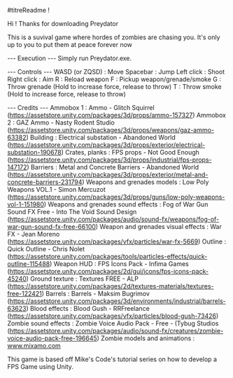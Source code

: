 #titreReadme !

Hi ! Thanks for downloading Preydator

This is a suvival game where hordes of zombies are chasing you. It's only up to you to put them at peace forever now

--- Execution ---
Simply run Preydator.exe.

--- Controls ---
WASD (or ZQSD) : Move
Spacebar       : Jump
Left click     : Shoot
Right click    : Aim
R              : Reload weapon
F              : Pickup weapon/grenade/smoke
G              : Throw grenade (Hold to increase force, release to throw)
T              : Throw smoke (Hold to increase force, release to throw)

--- Credits ---
Ammobox 1 : Ammo - Glitch Squirrel (https://assetstore.unity.com/packages/3d/props/ammo-157327)
Ammobox 2 : GAZ Ammo - Nasty Rodent Studio (https://assetstore.unity.com/packages/3d/props/weapons/gaz-ammo-63382)
Building : Electrical substation - Abandoned World (https://assetstore.unity.com/packages/3d/props/exterior/electrical-substation-190678)
Crates, planks : FPS props - Not Good Enough (https://assetstore.unity.com/packages/3d/props/industrial/fps-props-147172)
Barriers : Metal and Concrete Barriers - Abandoned World (https://assetstore.unity.com/packages/3d/props/exterior/metal-and-concrete-barriers-231794)
Weapons and grenades models : Low Poly Weapons VOL.1 - Simon Mercuzot (https://assetstore.unity.com/packages/3d/props/guns/low-poly-weapons-vol-1-151980)
Weapons and grenades sound effects : Fog of War Gun Sound FX Free - Into The Void Sound Design (https://assetstore.unity.com/packages/audio/sound-fx/weapons/fog-of-war-gun-sound-fx-free-66100)
Weapon and grenades visual effects : War FX - Jean Moreno (https://assetstore.unity.com/packages/vfx/particles/war-fx-5669)
Outline : Quick Outline - Chris Nolet (https://assetstore.unity.com/packages/tools/particles-effects/quick-outline-115488)
Weapon HUD : FPS Icons Pack - Infima Games (https://assetstore.unity.com/packages/2d/gui/icons/fps-icons-pack-45240)
Ground texture : Textures FREE - ALP (https://assetstore.unity.com/packages/2d/textures-materials/textures-free-122421)
Barrels : Barrels - Maksim Bugrimov (https://assetstore.unity.com/packages/3d/environments/industrial/barrels-63623)
Blood effects : Blood Gush - RRFreelance (https://assetstore.unity.com/packages/vfx/particles/blood-gush-73426)
Zombie sound effects : Zombie Voice Audio Pack - Free - (Tybug Studios (https://assetstore.unity.com/packages/audio/sound-fx/creatures/zombie-voice-audio-pack-free-196645)
Zombie models and animations : www.mixamo.com

This game is based off Mike's Code's tutorial series on how to develop a FPS Game using Unity.
